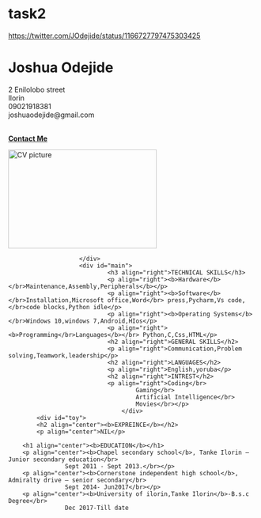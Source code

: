 # task2 
https://twitter.com/JOdejide/status/1166727797475303425
<!doctype html>
<html>
    <head>
        <title>joshua.html</title>
        <link rel="stylesheet" type="text/css" href="style.css">
    </head>
    <body>
        <div id="container">
            <div id="header"><h1><strong>Joshua Odejide </strong></h1>
                </div>
                <div id="content">
                    <div id="nav">
                        <p>2 Enilolobo street</br>
                            Ilorin</br>
                            09021918381</br>
                            joshuaodejide@gmail.com</br></p>
                            <br>
                            <a href="contact_me2.html" target="blank"><strong>Contact Me</strong></a>
                            <p><img src="https://res.cloudinary.com/joshualoni2/image/upload/v1567006498/IMG-20190629-WA0011_fph16d.jpg" alt="CV picture" width=300 height=200></p>
                            
                        </div>
                        <div id="main">
                                <h3 align="right">TECHNICAL SKILLS</h3>
                                <p align="right"><b>Hardware</b></br>Maintenance,Assembly,Peripherals</b></p>
                                <p align="right"><b>Software</b></br>Installation,Microsoft office,Word</br> press,Pycharm,Vs code,</br>code blocks,Python idle</p>
                                <p align="right"><b>Operating Systems</b></br>Windows 10,windows 7,Android,HIos</p>
                                <p align="right"><b>Programming</br>Languages</b></br> Python,C,Css,HTML</p>
                                <h2 align="right">GENERAL SKILLS</h2>
                                <p align="right">Communication,Problem solving,Teamwork,leadership</p>
                                <h2 align="right">LANGUAGES</h2>
                                <p align="right">English,yoruba</p>
                                <h2 align="right">INTREST</h2>
                                <p align="right">Coding</br>
                                        Gaming</br>
                                        Artificial Intelligence</br>
                                        Movies</br></p>
                                    </div>
            <div id="toy">
            <h2 align="center"><b>EXPREINCE</b></h2>
            <p align="center">NIL</p>
        
        <h1 align="center"><b>EDUCATION</b></h1>
        <p align="center"><b>Chapel secondary school</b>, Tanke Ilorin — Junior secondary education</br>
                    Sept 2011 - Sept 2013.</br></p>
        <p align="center"><b>Cornerstone independent high school</b>, Admiralty drive — senior secondary</br> 
                    Sept 2014- Jun2017</br></p>
        <p align="center"><b>University of ilorin,Tanke Ilorin</b>-B.s.c Degree</br>
                    Dec 2017-Till date
             




</header>
</body>

</html>
